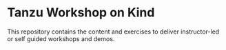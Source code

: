 # Tanzu Workshop on Kind

This repository contains the content and exercises to deliver instructor-led or self guided workshops and demos.
